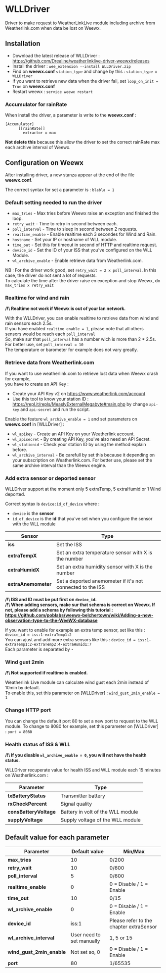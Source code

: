 WLLDriver
============
Driver to make request to WeatherLinkLive module including archive from Weatherlink.com when data be lost on Weewx.

## Installation

- Download the latest release of WLLDriver : https://github.com/Drealine/weatherlinklive-driver-weewx/releases
- Install the driver : ```wee_extension --install WLLDriver.zip```
- Find on **weewx.conf** ```station_type``` and change by this : ```station_type = WLLDriver```
- If you want to retrieve new data when the driver fail, set ```loop_on_init = True``` on **weewx.conf**
- Restart weewx : ```service weewx restart```

### Accumulator for rainRate

When install the driver, a parameter is write to the **weewx.conf** :
```
[Accumulator]
      [[rainRate]]
        extractor = max
```

**Not delete this** because this allow the driver
to set the correct rainRate max each archive interval of Weewx.

## Configuration on Weewx

After installing driver, a new stanza appear at the end of the file **weewx.conf**.

The correct syntax for set a parameter is : ```blabla = 1```

### Default setting needed to run the driver

- ```max_tries``` - Max tries before Weewx raise an exception and finished the loop.<br />
- ```retry_wait``` - Time to retry in second between each.<br />
- ```poll_interval``` - Time to sleep in second between 2 requests.<br/>
- ```realtime_enable``` - Enable realtime each 3 secondes for Wind and Rain.<br />
- ```hostname``` - Set your IP or hostname of WLL module.<br />
- ```time_out``` - Set this for timeout in second of HTTP and realtime request.<br />
- ```device_id``` - Set the ID of your ISS that you've configured on the WLL Module.<br />
- ```wl_archive_enable``` - Enable retrieve data from Weatherlink.com.<br />

NB : For the driver work good, set ```retry_wait = 2 x poll_interval```. In this case, the driver do not sent a lot of requests.<br/>
To calculate the time after the driver raise en exception and stop Weewx, do ```max_tries x retry_wait```

### Realtime for wind and rain

**/!\ Realtime not work if Weewx is out of your lan network.**

With the WLLDriver, you can enable realtime to retrieve data from wind and rain sensors each 2.5s.<br/>
If you have enabled ```realtime_enable = 1```, please note that all others sensors would be reach each ```poll_interval```<br />
So, make sur that ```poll_interval``` has a number wich is more than 2 * 2.5s. For better use, set ```poll_interval = 10```<br/>
The temperature or barometer for example does not vary greatly.<br/>

### Retrieve data from Weatherlink.com

If you want to use weatherlink.com to retrieve lost data when Weewx crash for example, <br/>you have to create an API Key :

- Create your API Key v2 on https://www.weatherlink.com/account
- Use this tool to know your station ID : https://repl.it/repls/MeaslyExternalMegabyte#main.php by change ```api-key``` and ```api-secret``` and run the script.

Enable the feature ```wl_archive_enable = 1``` and set parameters on **weewx.conf** in [WLLDriver] :

- ```wl_apikey``` - Create an API Key on your Weatherlink account.
- ```wl_apisecret``` - By creating API Key, you've also need an API Secret.
- ```wl_stationid``` - Check your station ID by using the method explain before.
- ```wl_archive_interval``` - Be carefull by set this because it depending on your subscription on Weatherlink.com. For better use, please set the same archive interval than the Weewx engine.

### Add extra sensor or deported sensor

WLLDriver support at the moment only 5 extraTemp, 5 extraHumid or 1 Wind deported.

Correct syntax is ```device:id_of_device``` where :

- ```device``` is the **sensor**
- ```id_of_device``` is the **id** that you've set when you configure the sensor with the WLL module

| Sensor        | Type |
| ------|-----|
| **iss** | Set the ISS |
| **extraTempX** | Set an extra temperature sensor with X is the number |
| **extraHumidX** | Set an extra humidity sensor with X is the number |
| **extraAnemometer** | Set a deported anemometer if it's not connected to the ISS |

**/!\ ISS and ID must be put first on ```device_id```.**<br/>
**/!\ When adding sensors, make sur that schema is correct on Weewx. If not, please add a schema by following this tutorial : https://github.com/poblabs/weewx-belchertown/wiki/Adding-a-new-observation-type-to-the-WeeWX-database**

If you want to enable for example an extra temp sensor, set like this : ```device_id = iss:1-extraTemp1:2```<br/>
You can ajust and add more extra sensors like this : ```device_id = iss:1-extraTemp1:2-extraTemp2:4-extraHumid1:7```<br/>
Each parameter is separated by **```-```**

### Wind gust 2min

**/!\ Not supported if realtime is enabled.**

Weatherlink Live module can calculate wind gust each 2min instead of 10min by default. <br/>
To enable this, set this parameter on [WLLDriver] : ```wind_gust_2min_enable = 1```

### Change HTTP port

You can change the default port 80 to set a new port to request to the WLL module. To change to 8080 for example, set this parameter on [WLLDriver] : ```port = 8080```

### Health status of ISS & WLL

**/!\ If you disable ```wl_archive_enable = 0```, you will not have the health status.**

WLLDriver recuperate value for health ISS and WLL module each 15 minutes on Weatherlink.com :

| Parameter        | Type |
| ------|-----|
| **txBatteryStatus** | Transmitter battery |
| **rxCheckPercent** | Signal quality |
| **consBatteryVoltage** | Battery in volt of the WLL module |
| **supplyVoltage** | Supply voltage of the WLL module |

## Default value for each parameter

| Parameter        | Default value      | Min/Max |
| ------|-----|-----|
| **max_tries** | 10 | 0/200 |
| **retry_wait** | 10 | 0/600	|
| **poll_interval** 	| 5 | 0/600 |
| **realtime_enable** | 0 | 0 = Disable / 1 = Enable |
| **time_out** | 10 | 0/15 |
| **wl_archive_enable** | 0 | 0 = Disable / 1 = Enable |
| **device_id** | iss:1 | Please refer to the chapter extraSensor |
| **wl_archive_interval** | User need to set manually | 1, 5 or 15 |
| **wind_gust_2min_enable** | Not set so, 0 | 0 = Disable / 1 = Enable |
| **port** | 80 | 1/65535 |


